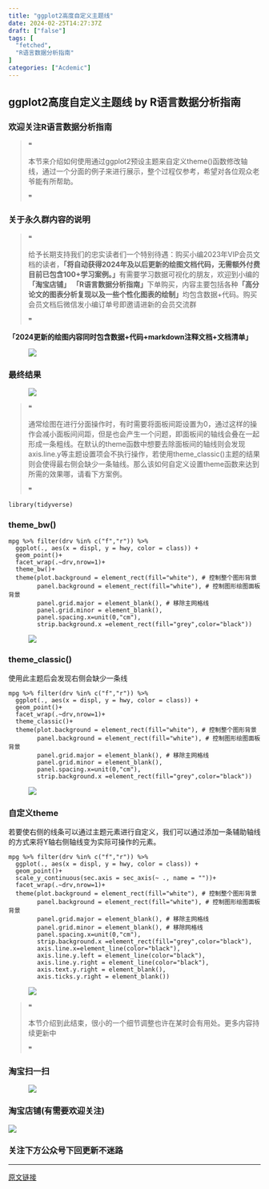 ```yaml
---
title: "ggplot2高度自定义主题线"
date: 2024-02-25T14:27:37Z
draft: ["false"]
tags: [
  "fetched",
  "R语言数据分析指南"
]
categories: ["Acdemic"]
---
```

ggplot2高度自定义主题线 by R语言数据分析指南
------
<div><section data-tool="mdnice编辑器" data-website="https://www.mdnice.com"><h3 data-tool="mdnice编辑器"><span></span><span><span></span>欢迎关注R语言数据分析指南</span><span></span></h3><blockquote data-tool="mdnice编辑器"><span>❝</span><p>本节来介绍如何使用通过ggplot2预设主题来自定义theme()函数修改轴线，通过一个分面的例子来进行展示，整个过程仅参考，希望对各位观众老爷能有所帮助。</p><span>❞</span></blockquote><h3 data-tool="mdnice编辑器"><span></span><span><span></span>关于永久群内容的说明</span><span></span></h3><blockquote data-tool="mdnice编辑器"><span>❝</span><p>给予长期支持我们的忠实读者们一个特别待遇：购买小编2023年VIP会员文档的读者，<strong>「将自动获得2024年及以后更新的绘图文档代码，无需额外付费目前已包含100+学习案例。」</strong>有需要学习数据可视化的朋友，欢迎到小编的<strong>「淘宝店铺」</strong> <strong>「R语言数据分析指南」</strong>下单购买，内容主要包括各种<strong>「高分论文的图表分析复现以及一些个性化图表的绘制」</strong>均包含数据+代码。购买会员文档后微信发小编订单号即邀请进新的会员交流群</p><span>❞</span></blockquote><p data-tool="mdnice编辑器"><strong>「2024更新的绘图内容同时包含数据+代码+markdown注释文档+文档清单」</strong></p><figure data-tool="mdnice编辑器"><img data-imgfileid="100026015" data-ratio="0.6175925925925926" data-src="https://mmbiz.qpic.cn/mmbiz_png/EibnicgwScTAah8X4vVo6qqNiaLQbvG0uaVZP0OIJPEYJ1hohxnn1Io6DoxAauskvYyZ4jaiczM3J9mLqvibL9yRibRQ/640?wx_fmt=png&amp;from=appmsg" data-type="png" data-w="1080" src="https://mmbiz.qpic.cn/mmbiz_png/EibnicgwScTAah8X4vVo6qqNiaLQbvG0uaVZP0OIJPEYJ1hohxnn1Io6DoxAauskvYyZ4jaiczM3J9mLqvibL9yRibRQ/640?wx_fmt=png&amp;from=appmsg"></figure><h3 data-tool="mdnice编辑器"><span></span><span><span></span>最终结果</span><span></span></h3><figure data-tool="mdnice编辑器"><img data-imgfileid="100026012" data-ratio="0.5361111111111111" data-src="https://mmbiz.qpic.cn/mmbiz_png/EibnicgwScTAah8X4vVo6qqNiaLQbvG0uaVgHBibHfnJf9hjneTXs831zsJzg5tbdMiaqq3TjtHWSDQ9P9Iic3Anx9aA/640?wx_fmt=png&amp;from=appmsg" data-type="png" data-w="1080" src="https://mmbiz.qpic.cn/mmbiz_png/EibnicgwScTAah8X4vVo6qqNiaLQbvG0uaVgHBibHfnJf9hjneTXs831zsJzg5tbdMiaqq3TjtHWSDQ9P9Iic3Anx9aA/640?wx_fmt=png&amp;from=appmsg"></figure><blockquote data-tool="mdnice编辑器"><span>❝</span><p>通常绘图在进行分面操作时，有时需要将面板间距设置为0，通过这样的操作会减小面板间间距，但是也会产生一个问题，即面板间的轴线会叠在一起形成一条粗线。在默认的theme函数中想要去除面板间的轴线则会发现axis.line.y等主题设置项会不执行操作，若使用theme_classic()主题的结果则会使得最右侧会缺少一条轴线。那么该如何自定义设置theme函数来达到所需的效果哪，请看下方案例。</p><span>❞</span></blockquote><pre data-tool="mdnice编辑器"><span></span><code><span>library</span>(tidyverse)<br></code></pre><h3 data-tool="mdnice编辑器"><span></span><span><span></span>theme_bw()</span><span></span></h3><pre data-tool="mdnice编辑器"><span></span><code>mpg %&gt;% filter(drv %<span>in</span>% c(<span>"f"</span>,<span>"r"</span>)) %&gt;% <br>  ggplot(., aes(x = displ, y = hwy, color = class)) +<br>  geom_point()+<br>  facet_wrap(.~drv,nrow=<span>1</span>)+<br>  theme_bw()+<br>  theme(plot.background = element_rect(fill=<span>"white"</span>), <span># 控制整个图形背景</span><br>        panel.background = element_rect(fill=<span>"white"</span>), <span># 控制图形绘图面板背景</span><br>        panel.grid.major = element_blank(), <span># 移除主网格线</span><br>        panel.grid.minor = element_blank(),<br>        panel.spacing.x=unit(<span>0</span>,<span>"cm"</span>),<br>        strip.background.x =element_rect(fill=<span>"grey"</span>,color=<span>"black"</span>))<br></code></pre><figure data-tool="mdnice编辑器"><img data-imgfileid="100026013" data-ratio="0.5361111111111111" data-src="https://mmbiz.qpic.cn/mmbiz_png/EibnicgwScTAah8X4vVo6qqNiaLQbvG0uaVWDMvMeTgUOFYEibnOrct9ARXcsia2mMebk0e9s2Xnic2xf0KXPXxLicFKg/640?wx_fmt=png&amp;from=appmsg" data-type="png" data-w="1080" src="https://mmbiz.qpic.cn/mmbiz_png/EibnicgwScTAah8X4vVo6qqNiaLQbvG0uaVWDMvMeTgUOFYEibnOrct9ARXcsia2mMebk0e9s2Xnic2xf0KXPXxLicFKg/640?wx_fmt=png&amp;from=appmsg"></figure><h3 data-tool="mdnice编辑器"><span></span><span><span></span>theme_classic()</span><span></span></h3><p data-tool="mdnice编辑器">使用此主题后会发现右侧会缺少一条线</p><pre data-tool="mdnice编辑器"><span></span><code>mpg %&gt;% filter(drv %<span>in</span>% c(<span>"f"</span>,<span>"r"</span>)) %&gt;% <br>  ggplot(., aes(x = displ, y = hwy, color = class)) +<br>  geom_point()+<br>  facet_wrap(.~drv,nrow=<span>1</span>)+<br>  theme_classic()+<br>  theme(plot.background = element_rect(fill=<span>"white"</span>), <span># 控制整个图形背景</span><br>        panel.background = element_rect(fill=<span>"white"</span>), <span># 控制图形绘图面板背景</span><br>        panel.grid.major = element_blank(), <span># 移除主网格线</span><br>        panel.grid.minor = element_blank(),<br>        panel.spacing.x=unit(<span>0</span>,<span>"cm"</span>),<br>        strip.background.x =element_rect(fill=<span>"grey"</span>,color=<span>"black"</span>))<br></code></pre><figure data-tool="mdnice编辑器"><img data-imgfileid="100026014" data-ratio="0.5361111111111111" data-src="https://mmbiz.qpic.cn/mmbiz_png/EibnicgwScTAah8X4vVo6qqNiaLQbvG0uaVicJPYTTeHicnKwfN2icsTO83eVYWe1NZStBNJrFFKqiaXrvaQ4xO40dlQQ/640?wx_fmt=png&amp;from=appmsg" data-type="png" data-w="1080" src="https://mmbiz.qpic.cn/mmbiz_png/EibnicgwScTAah8X4vVo6qqNiaLQbvG0uaVicJPYTTeHicnKwfN2icsTO83eVYWe1NZStBNJrFFKqiaXrvaQ4xO40dlQQ/640?wx_fmt=png&amp;from=appmsg"></figure><h3 data-tool="mdnice编辑器"><span></span><span><span></span>自定义theme</span><span></span></h3><p data-tool="mdnice编辑器">若要使右侧的线条可以通过主题元素进行自定义，我们可以通过添加一条辅助轴线的方式来将Y轴右侧轴线变为实际可操作的元素。</p><pre data-tool="mdnice编辑器"><span></span><code>mpg %&gt;% filter(drv %<span>in</span>% c(<span>"f"</span>,<span>"r"</span>)) %&gt;% <br>  ggplot(., aes(x = displ, y = hwy, color = class)) +<br>  geom_point()+<br>  scale_y_continuous(sec.axis = sec_axis(~ ., name = <span>""</span>))+<br>  facet_wrap(.~drv,nrow=<span>1</span>)+<br>  theme(plot.background = element_rect(fill=<span>"white"</span>), <span># 控制整个图形背景</span><br>        panel.background = element_rect(fill=<span>"white"</span>), <span># 控制图形绘图面板背景</span><br>        panel.grid.major = element_blank(), <span># 移除主网格线</span><br>        panel.grid.minor = element_blank(), <span># 移除网格线</span><br>        panel.spacing.x=unit(<span>0</span>,<span>"cm"</span>),<br>        strip.background.x =element_rect(fill=<span>"grey"</span>,color=<span>"black"</span>),<br>        axis.line.x=element_line(color=<span>"black"</span>),<br>        axis.line.y.left = element_line(color=<span>"black"</span>),<br>        axis.line.y.right = element_line(color=<span>"black"</span>),<br>        axis.text.y.right = element_blank(),<br>        axis.ticks.y.right = element_blank())<br></code></pre><figure data-tool="mdnice编辑器"><img data-imgfileid="100026011" data-ratio="0.5361111111111111" data-src="https://mmbiz.qpic.cn/mmbiz_png/EibnicgwScTAah8X4vVo6qqNiaLQbvG0uaVgHBibHfnJf9hjneTXs831zsJzg5tbdMiaqq3TjtHWSDQ9P9Iic3Anx9aA/640?wx_fmt=png&amp;from=appmsg" data-type="png" data-w="1080" src="https://mmbiz.qpic.cn/mmbiz_png/EibnicgwScTAah8X4vVo6qqNiaLQbvG0uaVgHBibHfnJf9hjneTXs831zsJzg5tbdMiaqq3TjtHWSDQ9P9Iic3Anx9aA/640?wx_fmt=png&amp;from=appmsg"></figure><blockquote data-tool="mdnice编辑器"><span>❝</span><p>本节介绍到此结束，很小的一个细节调整也许在某时会有用处。更多内容持续更新中</p><span>❞</span></blockquote><h3 data-tool="mdnice编辑器"><span></span><span><span></span>淘宝扫一扫</span><span></span></h3><figure data-tool="mdnice编辑器"><img data-imgfileid="100026020" data-ratio="1.5806451612903225" data-src="https://mmbiz.qpic.cn/mmbiz_png/EibnicgwScTAah8X4vVo6qqNiaLQbvG0uaVSHyuJt8wrheAmUGJ0qsdSDFWQhtO1MlObLSHAktbYv71IMicms96TxQ/640?wx_fmt=png&amp;from=appmsg" data-type="png" data-w="682" src="https://mmbiz.qpic.cn/mmbiz_png/EibnicgwScTAah8X4vVo6qqNiaLQbvG0uaVSHyuJt8wrheAmUGJ0qsdSDFWQhtO1MlObLSHAktbYv71IMicms96TxQ/640?wx_fmt=png&amp;from=appmsg"></figure><h3 data-tool="mdnice编辑器"><span></span><span><span></span>淘宝店铺(有需要欢迎关注)</span><span></span></h3><p><img data-galleryid="" data-imgfileid="100019415" data-ratio="1.0210420841683367" data-s="300,640" data-src="https://mmbiz.qpic.cn/mmbiz_jpg/EibnicgwScTAbvhPDLGT8NaialEsht92PTYNJWpmVLfoYGic1uha5FyBrDCibibZCLjiazgvpT1XcdwibfVywD2el0VAgg/640?wx_fmt=jpeg" data-type="jpeg" data-w="998" src="https://mmbiz.qpic.cn/mmbiz_jpg/EibnicgwScTAbvhPDLGT8NaialEsht92PTYNJWpmVLfoYGic1uha5FyBrDCibibZCLjiazgvpT1XcdwibfVywD2el0VAgg/640?wx_fmt=jpeg"></p><h3 data-tool="mdnice编辑器"><span></span><span><span></span>关注下方公众号下回更新不迷路</span><span></span></h3><section><mp-common-profile data-pluginname="mpprofile" data-id="Mzg3MzQzNTYzMw==" data-headimg="http://mmbiz.qpic.cn/mmbiz_png/EibnicgwScTAZF0rpeZII9Ltl26VbVagriczTria1fib3XgjwwHEHFjPzkmGpqWDVVHBSzhENictUM2iavAKiaM5lc9USw/0?wx_fmt=png" data-nickname="R语言数据分析指南" data-alias="YanJANtwo" data-signature="R语言重症爱好者，喜欢绘制各种精美的图表，喜欢的小伙伴可以关注我，跟我一起学习" data-from="0" data-is_biz_ban="0"></mp-common-profile></section></section><p><mp-style-type data-value="3"></mp-style-type></p></div>  
<hr>
<a href="https://mp.weixin.qq.com/s/kv6IxW3cWe5uecgwdxquPg",target="_blank" rel="noopener noreferrer">原文链接</a>
